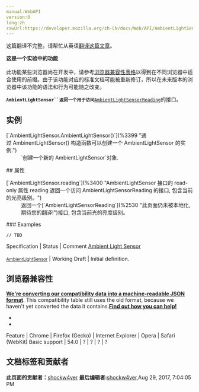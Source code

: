 ```yaml
---
manual:WebAPI
version:0
lang:zh
rawUrl:https://developer.mozilla.org/zh-CN/docs/Web/API/AmbientLightSensor#Browser_compatibility
---
```




这篇翻译不完整。请帮忙从英语[翻译这篇文章](%3397 "")。






**这是一个实验中的功能**<br></br>此功能某些浏览器尚在开发中，请参考[浏览器兼容性表格](%3398 "")以得到在不同浏览器中适合使用的前缀。由于该功能对应的标准文档可能被重新修订，所以在未来版本的浏览器中该功能的语法和行为可能随之改变。




**`AmbientLightSensor``返回一个用于访问`**[`AmbientLightSensorReading`](%2530 "此页面仍未被本地化, 期待您的翻译!")的接口。


## 实例<a name="实例"></a>
<dl><dt id=''>[`AmbientLightSensor.AmbientLightSensor()`](%3399 "通过 AmbinentLightSensor() 构造函数可以创建一个 AmbientLightSensor 的实例.")</dt><dd>`创建一个新的 AmbientLightSensor`对象.</dd></dl>
## 属性<a name="属性"></a>
<dl><dt id=''>[`AmbientLightSensor.reading`](%3400 "AmbientLightSensor 接口的 read-only 属性 reading 返回一个访问 AmbientLightSensorReading 的接口, 包含当前的光亮级别。")</dt><dd>返回一个[`AmbientLightSensorReading`](%2530 "此页面仍未被本地化, 期待您的翻译!")接口, 包含当前光的亮度级别。</dd></dl>
### Examples<a name="Examples"></a>

```
// TBD
```
Specification | Status | Comment 
[Ambient Light Sensor<br></br><small>AmbientLightSensor</small>](%3401 "") | Working Draft | Initial definition. 


## 浏览器兼容性<a name="浏览器兼容性"></a>


**[We&#39;re converting our compatibility data into a machine-readable JSON format](%3344 "")**. This compatibility table still uses the old format, because we haven&#39;t yet converted the data it contains.**[Find out how you can help!](%3392 "")**


* 
* 
Feature | Chrome | Firefox (Gecko) | Internet Explorer | Opera | Safari (WebKit) 
Basic support | 54.0 | ? | ? | ? | ? 







## 文档标签和贡献者
**此页面的贡献者：**[shockw4ver](%3349 "")
**最后编辑者:**[shockw4ver](%3349 ""),<time>Aug 29, 2017, 7:04:05 PM</time>


